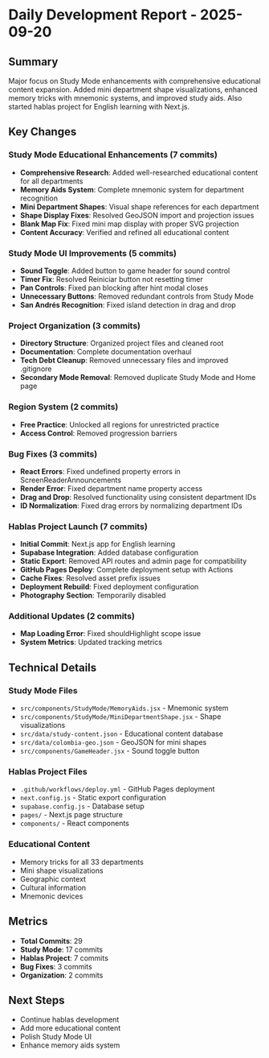 # Daily Development Report - 2025-09-20

## Summary
Major focus on Study Mode enhancements with comprehensive educational content expansion. Added mini department shape visualizations, enhanced memory tricks with mnemonic systems, and improved study aids. Also started hablas project for English learning with Next.js.

## Key Changes

### Study Mode Educational Enhancements (7 commits)
- **Comprehensive Research**: Added well-researched educational content for all departments
- **Memory Aids System**: Complete mnemonic system for department recognition
- **Mini Department Shapes**: Visual shape references for each department
- **Shape Display Fixes**: Resolved GeoJSON import and projection issues
- **Blank Map Fix**: Fixed mini map display with proper SVG projection
- **Content Accuracy**: Verified and refined all educational content

### Study Mode UI Improvements (5 commits)
- **Sound Toggle**: Added button to game header for sound control
- **Timer Fix**: Resolved Reiniciar button not resetting timer
- **Pan Controls**: Fixed pan blocking after hint modal closes
- **Unnecessary Buttons**: Removed redundant controls from Study Mode
- **San Andrés Recognition**: Fixed island detection in drag and drop

### Project Organization (3 commits)
- **Directory Structure**: Organized project files and cleaned root
- **Documentation**: Complete documentation overhaul
- **Tech Debt Cleanup**: Removed unnecessary files and improved .gitignore
- **Secondary Mode Removal**: Removed duplicate Study Mode and Home page

### Region System (2 commits)
- **Free Practice**: Unlocked all regions for unrestricted practice
- **Access Control**: Removed progression barriers

### Bug Fixes (3 commits)
- **React Errors**: Fixed undefined property errors in ScreenReaderAnnouncements
- **Render Error**: Fixed department name property access
- **Drag and Drop**: Resolved functionality using consistent department IDs
- **ID Normalization**: Fixed drag errors by normalizing department IDs

### Hablas Project Launch (7 commits)
- **Initial Commit**: Next.js app for English learning
- **Supabase Integration**: Added database configuration
- **Static Export**: Removed API routes and admin page for compatibility
- **GitHub Pages Deploy**: Complete deployment setup with Actions
- **Cache Fixes**: Resolved asset prefix issues
- **Deployment Rebuild**: Fixed deployment configuration
- **Photography Section**: Temporarily disabled

### Additional Updates (2 commits)
- **Map Loading Error**: Fixed shouldHighlight scope issue
- **System Metrics**: Updated tracking metrics

## Technical Details

### Study Mode Files
- `src/components/StudyMode/MemoryAids.jsx` - Mnemonic system
- `src/components/StudyMode/MiniDepartmentShape.jsx` - Shape visualizations
- `src/data/study-content.json` - Educational content database
- `src/data/colombia-geo.json` - GeoJSON for mini shapes
- `src/components/GameHeader.jsx` - Sound toggle button

### Hablas Project Files
- `.github/workflows/deploy.yml` - GitHub Pages deployment
- `next.config.js` - Static export configuration
- `supabase.config.js` - Database setup
- `pages/` - Next.js page structure
- `components/` - React components

### Educational Content
- Memory tricks for all 33 departments
- Mini shape visualizations
- Geographic context
- Cultural information
- Mnemonic devices

## Metrics
- **Total Commits**: 29
- **Study Mode**: 17 commits
- **Hablas Project**: 7 commits
- **Bug Fixes**: 3 commits
- **Organization**: 2 commits

## Next Steps
- Continue hablas development
- Add more educational content
- Polish Study Mode UI
- Enhance memory aids system
